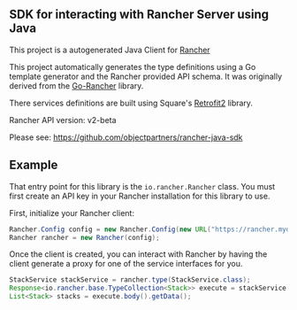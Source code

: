 SDK for interacting with Rancher Server using Java
--------------------------------------------------

This project is a autogenerated Java Client for [Rancher](rancher.com)

This project automatically generates the type definitions using a Go template generator and the Rancher provided API schema.
It was originally derived from the [Go-Rancher](https://github.com/rancher/go-rancher) library.

There services definitions are built using Square's [Retrofit2](http://square.github.io/retrofit/) library.

Rancher API version: v2-beta

Please see: https://github.com/objectpartners/rancher-java-sdk

## Example

That entry point for this library is the `io.rancher.Rancher` class.
You must first create an API key in your Rancher installation for this library to use.

First, initialize your Rancher client:

```java
Rancher.Config config = new Rancher.Config(new URL("https://rancher.mydomain.com"), "MyAPIAccessKey", "MyAPISecretKey");
Rancher rancher = new Rancher(config);
```

Once the client is created, you can interact with Rancher by having the client generate a proxy for one of the service
interfaces for you.

```java
StackService stackService = rancher.type(StackService.class);
Response<io.rancher.base.TypeCollection<Stack>> execute = stackService.list().execute();
List<Stack> stacks = execute.body().getData();
```